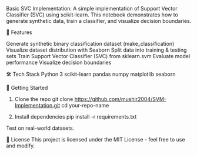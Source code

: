 Basic SVC Implementation:
A simple implementation of Support Vector Classifier (SVC) using scikit-learn.
This notebook demonstrates how to generate synthetic data, train a classifier, and visualize decision boundaries.

📌 Features

Generate synthetic binary classification dataset (make_classification)
Visualize dataset distribution with Seaborn
Split data into training & testing sets
Train Support Vector Classifier (SVC) from sklearn.svm
Evaluate model performance
Visualize decision boundaries

🛠️ Tech Stack
Python 3
scikit-learn
pandas
numpy
matplotlib
seaborn

🚀 Getting Started
1. Clone the repo
git clone https://github.com/mushir2004/SVM-Implementation.git
cd your-repo-name

2. Install dependencies
pip install -r requirements.txt

Test on real-world datasets.

📜 License
This project is licensed under the MIT License - feel free to use and modify.
